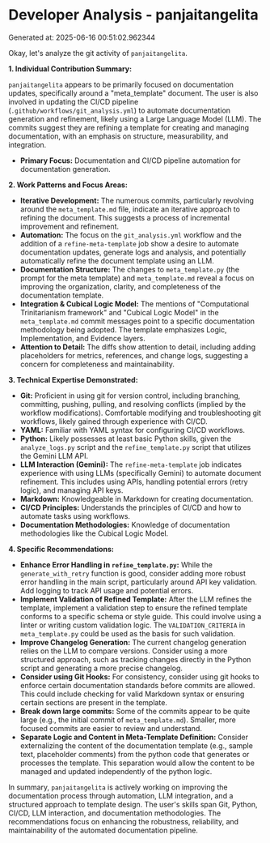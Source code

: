 # Developer Analysis - panjaitangelita
Generated at: 2025-06-16 00:51:02.962344

Okay, let's analyze the git activity of `panjaitangelita`.

**1. Individual Contribution Summary:**

`panjaitangelita` appears to be primarily focused on documentation updates, specifically around a "meta_template" document. The user is also involved in updating the CI/CD pipeline (`.github/workflows/git_analysis.yml`) to automate documentation generation and refinement, likely using a Large Language Model (LLM). The commits suggest they are refining a template for creating and managing documentation, with an emphasis on structure, measurability, and integration.

*   **Primary Focus:** Documentation and CI/CD pipeline automation for documentation generation.

**2. Work Patterns and Focus Areas:**

*   **Iterative Development:** The numerous commits, particularly revolving around the `meta_template.md` file, indicate an iterative approach to refining the document.  This suggests a process of incremental improvement and refinement.
*   **Automation:**  The focus on the `git_analysis.yml` workflow and the addition of a `refine-meta-template` job show a desire to automate documentation updates, generate logs and analysis, and potentially automatically refine the document template using an LLM.
*   **Documentation Structure:** The changes to `meta_template.py` (the prompt for the meta template) and `meta_template.md` reveal a focus on improving the organization, clarity, and completeness of the documentation template.
*   **Integration & Cubical Logic Model:** The mentions of "Computational Trinitarianism framework" and "Cubical Logic Model" in the `meta_template.md` commit messages point to a specific documentation methodology being adopted. The template emphasizes Logic, Implementation, and Evidence layers.
*   **Attention to Detail:** The diffs show attention to detail, including adding placeholders for metrics, references, and change logs, suggesting a concern for completeness and maintainability.

**3. Technical Expertise Demonstrated:**

*   **Git:** Proficient in using git for version control, including branching, committing, pushing, pulling, and resolving conflicts (implied by the workflow modifications).  Comfortable modifying and troubleshooting git workflows, likely gained through experience with CI/CD.
*   **YAML:** Familiar with YAML syntax for configuring CI/CD workflows.
*   **Python:** Likely possesses at least basic Python skills, given the `analyze_logs.py` script and the `refine_template.py` script that utilizes the Gemini LLM API.
*   **LLM Interaction (Gemini):**  The `refine-meta-template` job indicates experience with using LLMs (specifically Gemini) to automate document refinement.  This includes using APIs, handling potential errors (retry logic), and managing API keys.
*   **Markdown:** Knowledgeable in Markdown for creating documentation.
*   **CI/CD Principles:** Understands the principles of CI/CD and how to automate tasks using workflows.
*   **Documentation Methodologies:**  Knowledge of documentation methodologies like the Cubical Logic Model.

**4. Specific Recommendations:**

*   **Enhance Error Handling in `refine_template.py`:**  While the `generate_with_retry` function is good, consider adding more robust error handling in the main script, particularly around API key validation.  Add logging to track API usage and potential errors.
*   **Implement Validation of Refined Template:** After the LLM refines the template, implement a validation step to ensure the refined template conforms to a specific schema or style guide. This could involve using a linter or writing custom validation logic. The `VALIDATION_CRITERIA` in `meta_template.py` could be used as the basis for such validation.
*   **Improve Changelog Generation:**  The current changelog generation relies on the LLM to compare versions.  Consider using a more structured approach, such as tracking changes directly in the Python script and generating a more precise changelog.
*   **Consider using Git Hooks:** For consistency, consider using git hooks to enforce certain documentation standards before commits are allowed.  This could include checking for valid Markdown syntax or ensuring certain sections are present in the template.
*   **Break down large commits:** Some of the commits appear to be quite large (e.g., the initial commit of `meta_template.md`).  Smaller, more focused commits are easier to review and understand.
*   **Separate Logic and Content in Meta-Template Definition:**  Consider externalizing the content of the documentation template (e.g., sample text, placeholder comments) from the python code that generates or processes the template. This separation would allow the content to be managed and updated independently of the python logic.

In summary, `panjaitangelita` is actively working on improving the documentation process through automation, LLM integration, and a structured approach to template design. The user's skills span Git, Python, CI/CD, LLM interaction, and documentation methodologies. The recommendations focus on enhancing the robustness, reliability, and maintainability of the automated documentation pipeline.
